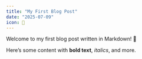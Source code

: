 ```yaml
---
title: "My First Blog Post"
date: "2025-07-09"
icon: 🍘
---
```


Welcome to my first blog post written in Markdown! 🎉

Here’s some content with **bold text**, _italics_, and more.
